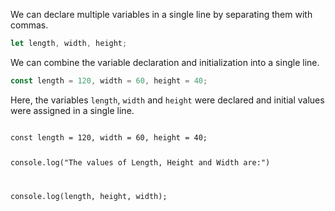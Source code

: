 We can declare multiple variables in a single line
by separating them with commas.

```js
let length, width, height;
```

We can combine the variable declaration and initialization
into a single line.

```js
const length = 120, width = 60, height = 40;
```

Here, the variables `length`, `width` and `height` were
declared and initial values were assigned in a single line.

<codeblock language="javascript" type="lesson">
<code>
const length = 120, width = 60, height = 40;

console.log("The values of Length, Height and Width are:")

console.log(length, height, width);
</code>
</codeblock>
